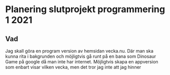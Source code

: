 # Planering slutprojekt programmering 1 2021



## Vad
Jag skall göra en program version av hemsidan vecka.nu. Där man ska kunna rita i bakgrunden och möjligtvis gå runt på en bana som Dinosaur Game på google då man inte har internet.
Möjligtvis skapa en appversion som enbart visar vilken vecka, men det tror jag inte att jag hinner
